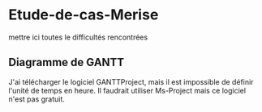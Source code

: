 # Etude-de-cas-Merise

mettre ici toutes le difficultés rencontrées

## Diagramme de GANTT

J'ai télécharger le logiciel GANTTProject, mais il est impossible de définir l'unité de temps en heure.
Il faudrait utiliser Ms-Project mais ce logiciel n'est pas gratuit.
